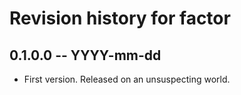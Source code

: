 # Revision history for factor

## 0.1.0.0 -- YYYY-mm-dd

* First version. Released on an unsuspecting world.
